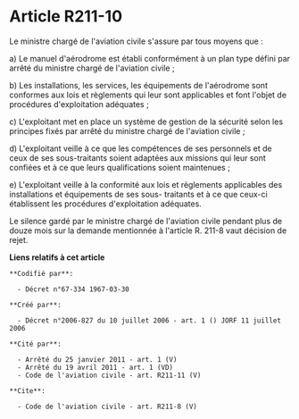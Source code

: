 # Article R211-10

Le ministre chargé de l'aviation civile s'assure par tous moyens que :

a) Le manuel d'aérodrome est établi conformément à un plan type défini par arrêté du ministre chargé de l'aviation civile ;

b) Les installations, les services, les équipements de l'aérodrome sont conformes aux lois et règlements qui leur sont
applicables et font l'objet de procédures d'exploitation adéquates ;

c) L'exploitant met en place un système de gestion de la sécurité selon les principes fixés par arrêté du ministre chargé de
l'aviation civile ;

d) L'exploitant veille à ce que les compétences de ses personnels et de ceux de ses sous-traitants soient adaptées aux
missions qui leur sont confiées et à ce que leurs qualifications soient maintenues ;

e) L'exploitant veille à la conformité aux lois et règlements applicables des installations et équipements de ses sous-
traitants et à ce que ceux-ci établissent les procédures d'exploitation adéquates.

Le silence gardé par le ministre chargé de l'aviation civile pendant plus de douze mois sur la demande mentionnée à l'article
R. 211-8 vaut décision de rejet.

**Liens relatifs à cet article**

	**Codifié par**:

	  - Décret n°67-334 1967-03-30

	**Créé par**:

	  - Décret n°2006-827 du 10 juillet 2006 - art. 1 () JORF 11 juillet 2006

	**Cité par**:

	  - Arrêté du 25 janvier 2011 - art. 1 (V)
	  - Arrêté du 19 avril 2011 - art. 1 (VD)
	  - Code de l'aviation civile - art. R211-11 (V)

	**Cite**:

	  - Code de l'aviation civile - art. R211-8 (V)
